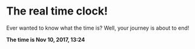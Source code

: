 # The real time clock!

Ever wanted to know what the time is? Well, your journey is about to end!

**The time is Nov 10, 2017, 13:24**